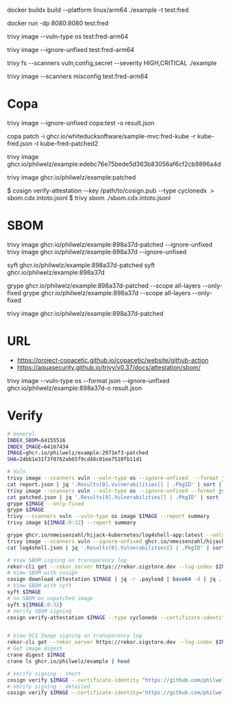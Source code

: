 docker buildx build --platform linux/arm64 ./example -t test:fred

docker run -dp 8080:8080 test:fred

trivy image --vuln-type os test:fred-arm64 

trivy image --ignore-unfixed test:fred-arm64

trivy fs --scanners vuln,config,secret --severity HIGH,CRITICAL ./example

trivy image --scanners misconfig test:fred-arm64



# Copa

trivy image --ignore-unfixed copa:test -o result.json

copa patch -i ghcr.io/whiteducksoftware/sample-mvc:fred-kube -r kube-fred.json -t kube-fred-patched2



trivy image ghcr.io/philwelz/example:edebc76e75bede5d363b83056af6cf2cb9896a4d

trivy image ghcr.io/philwelz/example:patched



$ cosign verify-attestation --key /path/to/cosign.pub --type cyclonedx <IMAGE> > sbom.cdx.intoto.jsonl
$ trivy sbom ./sbom.cdx.intoto.jsonl

# SBOM
trivy image ghcr.io/philwelz/example:898a37d-patched  --ignore-unfixed
trivy image ghcr.io/philwelz/example:898a37d --ignore-unfixed 

syft ghcr.io/philwelz/example:898a37d-patched
syft ghcr.io/philwelz/example:898a37d 

grype ghcr.io/philwelz/example:898a37d-patched  --scope all-layers --only-fixed
grype ghcr.io/philwelz/example:898a37d  --scope all-layers --only-fixed

trivy image ghcr.io/philwelz/example:898a37d-patched

# URL

- https://project-copacetic.github.io/copacetic/website/github-action
- https://aquasecurity.github.io/trivy/v0.37/docs/attestation/sbom/


trivy image --vuln-type os --format json --ignore-unfixed ghcr.io/philwelz/example:898a37d-o result.json

# Verify

```bash
# General
INDEX_SBOM=64155516
INDEX_IMAGE=64167434
IMAGE=ghcr.io/philwelz/example:2971ef3-patched
SHA=24bb1e31f3f0762ab65f9cd48c01ee7510fb11d1

# Vuln
trivy image --scanners vuln --vuln-type os --ignore-unfixed  --format json ${IMAGE:0:32} -o report.json
cat report.json | jq '.Results[0].Vulnerabilities[] | .PkgID' | sort | uniq
trivy image --scanners vuln --vuln-type os --ignore-unfixed --format json $IMAGE -o patched.json
cat patched.json | jq '.Results[0].Vulnerabilities[] | .PkgID' | sort | uniq
grype $IMAGE --only-fixed 
grype $IMAGE
trivy --scanners vuln --vuln-type os image $IMAGE --report summary
trivy image ${IMAGE:0:32} --report summary

grype ghcr.io/nmeisenzahl/hijack-kubernetes/log4shell-app:latest --only-fixed
trivy image --scanners vuln --ignore-unfixed ghcr.io/nmeisenzahl/hijack-kubernetes/log4shell-app:latest --format json -o log4shell.json
cat log4shell.json | jq '.Results[0].Vulnerabilities[] | .PkgID' | sort | uniq

# View SBOM signing on transparency log
rekor-cli get --rekor_server https://rekor.sigstore.dev --log-index $INDEX_SBOM --format json | jq
# View SBOM with cosign
cosign download attestation $IMAGE | jq -r .payload | base64 -d | jq .
# View SBOM with syft
syft $IMAGE
# no SBOM on unpatched image
syft ${IMAGE:0:32}
# Verify SBOM signing
cosign verify-attestation $IMAGE --type cyclonedx --certificate-identity "https://github.com/philwelz/example-cfp/.github/workflows/sign-image.yaml@refs/heads/main" --certificate-oidc-issuer "https://token.actions.githubusercontent.com" | jq .


# View OCI Image signing on transparency log
rekor-cli get --rekor_server https://rekor.sigstore.dev --log-index $INDEX_IMAGE --format json | jq
# Get image digest
crane digest $IMAGE
crane ls ghcr.io/philwelz/example | head

# Verify signing - short
cosign verify $IMAGE --certificate-identity "https://github.com/philwelz/example-cfp/.github/workflows/sign-image.yaml@refs/heads/main" --certificate-oidc-issuer "https://token.actions.githubusercontent.com" | jq .
# Verify signing - detailed
cosign verify $IMAGE --certificate-identity='https://github.com/philwelz/example-cfp/.github/workflows/sign-image.yaml@refs/heads/main' --certificate-oidc-issuer="https://token.actions.githubusercontent.com" --certificate-github-workflow-name='Action' --certificate-github-workflow-ref='refs/heads/main' --certificate-github-workflow-repository='philwelz/example-cfp'  --certificate-github-workflow-sha=$SHA --certificate-github-workflow-trigger='workflow_dispatch' | jq .
```
